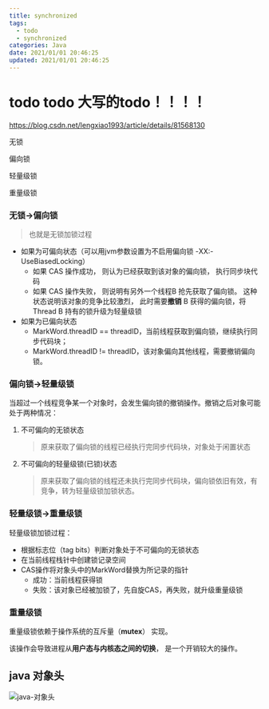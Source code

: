 ```yaml
---
title: synchronized
tags: 
  - todo
  - synchronized
categories: Java
date: 2021/01/01 20:46:25
updated: 2021/01/01 20:46:25
---
```


# todo todo  大写的todo！！！！



https://blog.csdn.net/lengxiao1993/article/details/81568130



无锁

偏向锁

轻量级锁

重量级锁



### 无锁->偏向锁 

> 也就是无锁加锁过程

- 如果为可偏向状态（可以用jvm参数设置为不启用偏向锁    -XX:-UseBiasedLocking）
  - 如果 CAS 操作成功， 则认为已经获取到该对象的偏向锁， 执行同步块代码 
  - 如果 CAS 操作失败， 则说明有另外一个线程B 抢先获取了偏向锁。 这种状态说明该对象的竞争比较激烈， 此时需要**撤销** B 获得的偏向锁，将 Thread B 持有的锁升级为轻量级锁
- 如果为已偏向状态
  - MarkWord.threadID == threadID，当前线程获取到偏向锁，继续执行同步代码块；
  - MarkWord.threadID != threadID，该对象偏向其他线程，需要撤销偏向锁。



### 偏向锁->轻量级锁

当超过一个线程竞争某一个对象时，会发生偏向锁的撤销操作。撤销之后对象可能处于两种情况：

1. 不可偏向的无锁状态

   > 原来获取了偏向锁的线程已经执行完同步代码块，对象处于闲置状态

2. 不可偏向的轻量级锁(已锁)状态

   > 原来获取了偏向锁的线程还未执行完同步代码块，偏向锁依旧有效，有竞争，转为轻量级锁加锁状态。



### 轻量级锁->重量级锁

轻量级锁加锁过程：

- 根据标志位（tag bits）判断对象处于不可偏向的无锁状态
- 在当前线程栈针中创建锁记录空间
- CAS操作将对象头中的MarkWord替换为所记录的指针
  - 成功：当前线程获得锁
  - 失败：该对象已经被加锁了，先自旋CAS，再失败，就升级重量级锁



### 重量级锁

重量级锁依赖于操作系统的互斥量（**mutex**） 实现。 

该操作会导致进程从**用户态与内核态之间的切换**， 是一个开销较大的操作。





## java 对象头

![java-对象头](images\java-对象头.png)
